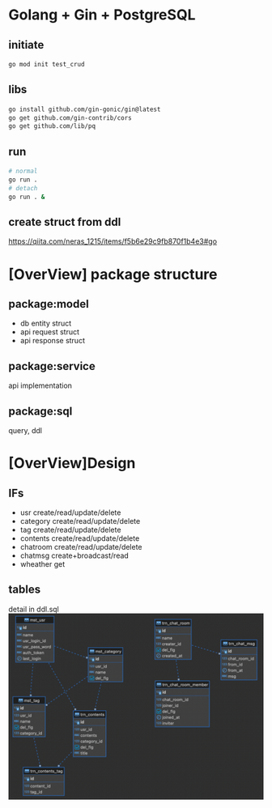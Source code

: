 # Golang + Gin + PostgreSQL

## initiate
```sh
go mod init test_crud
```

## libs
```sh
go install github.com/gin-gonic/gin@latest
go get github.com/gin-contrib/cors
go get github.com/lib/pq
```

## run
```sh
# normal
go run .
# detach
go run . &
```

## create struct from ddl
https://qiita.com/neras_1215/items/f5b6e29c9fb870f1b4e3#go

# [OverView] package structure

## package:model
- db entity struct
- api request struct
- api response struct

## package:service
api implementation

## package:sql
query, ddl

# [OverView]Design
## IFs
- usr create/read/update/delete
- category create/read/update/delete
- tag create/read/update/delete
- contents create/read/update/delete
- chatroom create/read/update/delete
- chatmsg create+broadcast/read
- wheather get

## tables
detail in ddl.sql
![ER](./ER.png)

